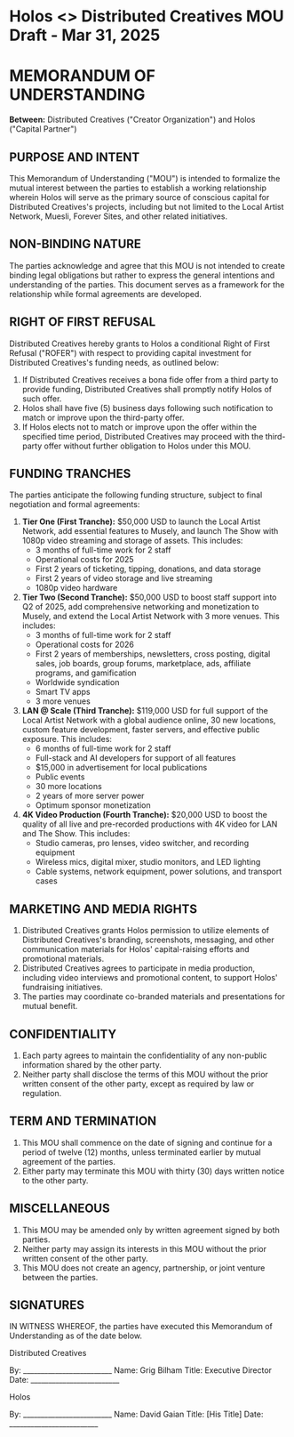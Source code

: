 # Holos <> Distributed Creatives MOU Draft - Mar 31, 2025

# MEMORANDUM OF UNDERSTANDING

**Between:**
Distributed Creatives ("Creator Organization")
and
Holos ("Capital Partner")

## PURPOSE AND INTENT

This Memorandum of Understanding ("MOU") is intended to formalize the mutual interest between the parties to establish a working relationship wherein Holos will serve as the primary source of conscious capital for Distributed Creatives's projects, including but not limited to the Local Artist Network, Muesli, Forever Sites, and other related initiatives.

## NON-BINDING NATURE

The parties acknowledge and agree that this MOU is not intended to create binding legal obligations but rather to express the general intentions and understanding of the parties. This document serves as a framework for the relationship while formal agreements are developed.

## RIGHT OF FIRST REFUSAL

Distributed Creatives hereby grants to Holos a conditional Right of First Refusal ("ROFER") with respect to providing capital investment for Distributed Creatives's funding needs, as outlined below:

1. If Distributed Creatives receives a bona fide offer from a third party to provide funding, Distributed Creatives shall promptly notify Holos of such offer.
2. Holos shall have five (5) business days following such notification to match or improve upon the third-party offer.
3. If Holos elects not to match or improve upon the offer within the specified time period, Distributed Creatives may proceed with the third-party offer without further obligation to Holos under this MOU.

## FUNDING TRANCHES

The parties anticipate the following funding structure, subject to final negotiation and formal agreements:

1. **Tier One (First Tranche):** $50,000 USD to launch the Local Artist Network, add essential features to Musely, and launch The Show with 1080p video streaming and storage of assets. This includes:
    - 3 months of full-time work for 2 staff
    - Operational costs for 2025
    - First 2 years of ticketing, tipping, donations, and data storage
    - First 2 years of video storage and live streaming
    - 1080p video hardware
2. **Tier Two (Second Tranche):** $50,000 USD to boost staff support into Q2 of 2025, add comprehensive networking and monetization to Musely, and extend the Local Artist Network with 3 more venues. This includes:
    - 3 months of full-time work for 2 staff
    - Operational costs for 2026
    - First 2 years of memberships, newsletters, cross posting, digital sales, job boards, group forums, marketplace, ads, affiliate programs, and gamification
    - Worldwide syndication
    - Smart TV apps
    - 3 more venues
3. **LAN @ Scale (Third Tranche):** $119,000 USD for full support of the Local Artist Network with a global audience online, 30 new locations, custom feature development, faster servers, and effective public exposure. This includes:
    - 6 months of full-time work for 2 staff
    - Full-stack and AI developers for support of all features
    - $15,000 in advertisement for local publications
    - Public events
    - 30 more locations
    - 2 years of more server power
    - Optimum sponsor monetization
4. **4K Video Production (Fourth Tranche):** $20,000 USD to boost the quality of all live and pre-recorded productions with 4K video for LAN and The Show. This includes:
    - Studio cameras, pro lenses, video switcher, and recording equipment
    - Wireless mics, digital mixer, studio monitors, and LED lighting
    - Cable systems, network equipment, power solutions, and transport cases

## MARKETING AND MEDIA RIGHTS

1. Distributed Creatives grants Holos permission to utilize elements of Distributed Creatives's branding, screenshots, messaging, and other communication materials for Holos' capital-raising efforts and promotional materials.
2. Distributed Creatives agrees to participate in media production, including video interviews and promotional content, to support Holos' fundraising initiatives.
3. The parties may coordinate co-branded materials and presentations for mutual benefit.

## CONFIDENTIALITY

1. Each party agrees to maintain the confidentiality of any non-public information shared by the other party.
2. Neither party shall disclose the terms of this MOU without the prior written consent of the other party, except as required by law or regulation.

## TERM AND TERMINATION

1. This MOU shall commence on the date of signing and continue for a period of twelve (12) months, unless terminated earlier by mutual agreement of the parties.
2. Either party may terminate this MOU with thirty (30) days written notice to the other party.

## MISCELLANEOUS

1. This MOU may be amended only by written agreement signed by both parties.
2. Neither party may assign its interests in this MOU without the prior written consent of the other party.
3. This MOU does not create an agency, partnership, or joint venture between the parties.

## SIGNATURES

IN WITNESS WHEREOF, the parties have executed this Memorandum of Understanding as of the date below.

Distributed Creatives

By: _________________________
Name: Grig Bilham
Title: Executive Director
Date: _________________________

Holos

By: _________________________
Name: David Gaian
Title: [His Title]
Date: _________________________